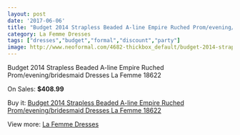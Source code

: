 ```yaml
---
layout: post
date: '2017-06-06'
title: "Budget 2014 Strapless Beaded A-line Empire Ruched Prom/evening/bridesmaid Dresses La Femme 18622"
category: La Femme Dresses
tags: ["dresses","budget","formal","discount","party"]
image: http://www.neoformal.com/4682-thickbox_default/budget-2014-strapless-beaded-a-line-empire-ruched-prom-evening-bridesmaid-dresses-la-femme-18622.jpg
---
```

Budget 2014 Strapless Beaded A-line Empire Ruched Prom/evening/bridesmaid Dresses La Femme 18622

On Sales: **$408.99**
<a href="https://www.neoformal.com/en/la-femme-dresses/1742-budget-2014-strapless-beaded-a-line-empire-ruched-prom-evening-bridesmaid-dresses-la-femme-18622.html"><amp-img layout="responsive" width="600" height="600" src="//www.neoformal.com/4682-thickbox_default/budget-2014-strapless-beaded-a-line-empire-ruched-prom-evening-bridesmaid-dresses-la-femme-18622.jpg" alt="Budget 2014 Strapless Beaded A-line Empire Ruched Prom/evening/bridesmaid Dresses La Femme 18622 0" /></a>
<a href="https://www.neoformal.com/en/la-femme-dresses/1742-budget-2014-strapless-beaded-a-line-empire-ruched-prom-evening-bridesmaid-dresses-la-femme-18622.html"><amp-img layout="responsive" width="600" height="600" src="//www.neoformal.com/4683-thickbox_default/budget-2014-strapless-beaded-a-line-empire-ruched-prom-evening-bridesmaid-dresses-la-femme-18622.jpg" alt="Budget 2014 Strapless Beaded A-line Empire Ruched Prom/evening/bridesmaid Dresses La Femme 18622 1" /></a>

Buy it: [Budget 2014 Strapless Beaded A-line Empire Ruched Prom/evening/bridesmaid Dresses La Femme 18622](https://www.neoformal.com/en/la-femme-dresses/1742-budget-2014-strapless-beaded-a-line-empire-ruched-prom-evening-bridesmaid-dresses-la-femme-18622.html "Budget 2014 Strapless Beaded A-line Empire Ruched Prom/evening/bridesmaid Dresses La Femme 18622")

View more: [La Femme Dresses](https://www.neoformal.com/en/16-la-femme-dresses "La Femme Dresses")